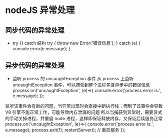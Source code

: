 # nodeJS 异常处理

## 同步代码的异常处理

- try {} catch 结构
try {
  throw new Error('错误信息');
} catch (e) {
  console.error(e.message);
}

## 异步代码的异常处理

- 监听 process 的 uncaughtException 事件
从 process 上监听 uncaughtException 事件，可以捕获到整个进程包含异步中的错误信息
process.on('uncaughtException', (e)=>{
  console.error('process error is:', e.message);
});

监听该事件会有新的问题，当异常出现时会直接中断执行栈；而到了该事件会导致 V8 引擎不能正常工作，可能导致内存泄漏的问题
所以当捕获到异常时，需要显式的手动关掉进程，并重启 node 进程，这样即保证释放内存，又保证后续服务正常
process.on('uncaughtException', (e)=>{
  console.error('process error is:', e.message);
  process.exit(1);
  restartServer(); // 重启服务
});
